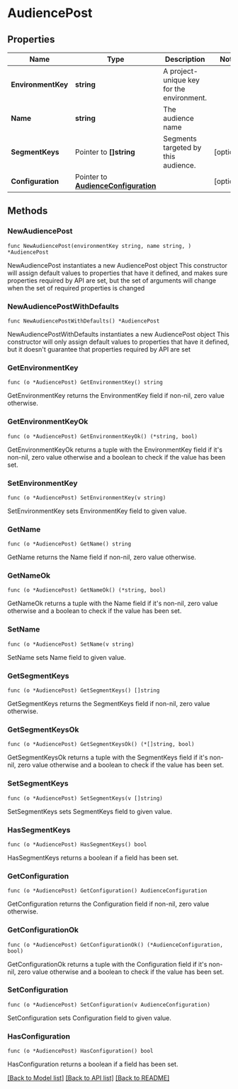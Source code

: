 # AudiencePost

## Properties

Name | Type | Description | Notes
------------ | ------------- | ------------- | -------------
**EnvironmentKey** | **string** | A project-unique key for the environment. | 
**Name** | **string** | The audience name | 
**SegmentKeys** | Pointer to **[]string** | Segments targeted by this audience. | [optional] 
**Configuration** | Pointer to [**AudienceConfiguration**](AudienceConfiguration.md) |  | [optional] 

## Methods

### NewAudiencePost

`func NewAudiencePost(environmentKey string, name string, ) *AudiencePost`

NewAudiencePost instantiates a new AudiencePost object
This constructor will assign default values to properties that have it defined,
and makes sure properties required by API are set, but the set of arguments
will change when the set of required properties is changed

### NewAudiencePostWithDefaults

`func NewAudiencePostWithDefaults() *AudiencePost`

NewAudiencePostWithDefaults instantiates a new AudiencePost object
This constructor will only assign default values to properties that have it defined,
but it doesn't guarantee that properties required by API are set

### GetEnvironmentKey

`func (o *AudiencePost) GetEnvironmentKey() string`

GetEnvironmentKey returns the EnvironmentKey field if non-nil, zero value otherwise.

### GetEnvironmentKeyOk

`func (o *AudiencePost) GetEnvironmentKeyOk() (*string, bool)`

GetEnvironmentKeyOk returns a tuple with the EnvironmentKey field if it's non-nil, zero value otherwise
and a boolean to check if the value has been set.

### SetEnvironmentKey

`func (o *AudiencePost) SetEnvironmentKey(v string)`

SetEnvironmentKey sets EnvironmentKey field to given value.


### GetName

`func (o *AudiencePost) GetName() string`

GetName returns the Name field if non-nil, zero value otherwise.

### GetNameOk

`func (o *AudiencePost) GetNameOk() (*string, bool)`

GetNameOk returns a tuple with the Name field if it's non-nil, zero value otherwise
and a boolean to check if the value has been set.

### SetName

`func (o *AudiencePost) SetName(v string)`

SetName sets Name field to given value.


### GetSegmentKeys

`func (o *AudiencePost) GetSegmentKeys() []string`

GetSegmentKeys returns the SegmentKeys field if non-nil, zero value otherwise.

### GetSegmentKeysOk

`func (o *AudiencePost) GetSegmentKeysOk() (*[]string, bool)`

GetSegmentKeysOk returns a tuple with the SegmentKeys field if it's non-nil, zero value otherwise
and a boolean to check if the value has been set.

### SetSegmentKeys

`func (o *AudiencePost) SetSegmentKeys(v []string)`

SetSegmentKeys sets SegmentKeys field to given value.

### HasSegmentKeys

`func (o *AudiencePost) HasSegmentKeys() bool`

HasSegmentKeys returns a boolean if a field has been set.

### GetConfiguration

`func (o *AudiencePost) GetConfiguration() AudienceConfiguration`

GetConfiguration returns the Configuration field if non-nil, zero value otherwise.

### GetConfigurationOk

`func (o *AudiencePost) GetConfigurationOk() (*AudienceConfiguration, bool)`

GetConfigurationOk returns a tuple with the Configuration field if it's non-nil, zero value otherwise
and a boolean to check if the value has been set.

### SetConfiguration

`func (o *AudiencePost) SetConfiguration(v AudienceConfiguration)`

SetConfiguration sets Configuration field to given value.

### HasConfiguration

`func (o *AudiencePost) HasConfiguration() bool`

HasConfiguration returns a boolean if a field has been set.


[[Back to Model list]](../README.md#documentation-for-models) [[Back to API list]](../README.md#documentation-for-api-endpoints) [[Back to README]](../README.md)


